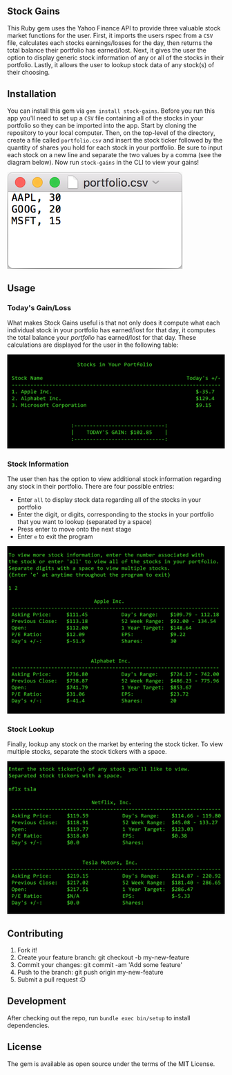 ## Stock Gains

This Ruby gem uses the Yahoo Finance API to provide three valuable stock market functions for the user. First, it imports the users rspec from a `CSV` file, calculates each stocks earnings/losses for the day, then returns the total balance their portfolio has earned/lost. Next, it gives the user the option to display generic stock information of any or all of the stocks in their portfolio. Lastly, it allows the user to lookup stock data of any stock(s) of their choosing.  

## Installation

You can install this gem via `gem install stock-gains`. Before you run this app you'll need to set up a `CSV` file containing all of the stocks in your portfolio so they can be imported into the app. Start by cloning the repository to your local computer. Then, on the top-level of the directory, create a file called `portfolio.csv` and insert the stock ticker followed by the quantity of shares you hold for each stock in your portfolio. Be sure to input each stock on a new line and separate the two values by a comma (see the diagram below). Now run `stock-gains` in the CLI to view your gains! 

![](screenshots/portfolio_csv.png)

## Usage

### Today's Gain/Loss

What makes Stock Gains useful is that not only does it compute what each individual stock in your portfolio has earned/lost for that day, it computes the total balance your *portfolio* has earned/lost for that day. These calculations are displayed for the user in the following table:

![](screenshots/port_table.png)

### Stock Information

The user then has the option to view additional stock information regarding any stock in their portfolio. There are four possible entries:

  * Enter `all` to display stock data regarding all of the stocks in your portfolio
  * Enter the digit, or digits, corresponding to the stocks in your portfolio that you want to lookup (separated by a space)
  * Press enter to move onto the next stage 
  * Enter `e` to exit the program

![](screenshots/portfolio_data.png)

### Stock Lookup

Finally, lookup any stock on the market by entering the stock ticker. To view multiple stocks, separate the stock tickers with a space.

![](screenshots/stock_lookup.png)

## Contributing 

1. Fork it!
2. Create your feature branch: git checkout -b my-new-feature
3. Commit your changes: git commit -am 'Add some feature'
4. Push to the branch: git push origin my-new-feature
5. Submit a pull request :D

## Development 

After checking out the repo, run `bundle exec bin/setup` to install dependencies.

## License 

The gem is available as open source under the terms of the MIT License.
